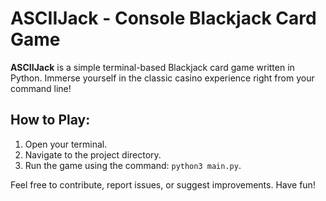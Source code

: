 # ASCIIJack - Console Blackjack Card Game

**ASCIIJack** is a simple terminal-based Blackjack card game written in Python. Immerse yourself in the classic casino experience right from your command line!

## How to Play:

1. Open your terminal.
2. Navigate to the project directory.
3. Run the game using the command: `python3 main.py`.

Feel free to contribute, report issues, or suggest improvements. Have fun!

